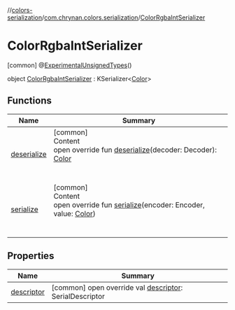 //[colors-serialization](../../../index.md)/[com.chrynan.colors.serialization](../index.md)/[ColorRgbaIntSerializer](index.md)



# ColorRgbaIntSerializer  
 [common] @[ExperimentalUnsignedTypes](https://kotlinlang.org/api/latest/jvm/stdlib/kotlin/-experimental-unsigned-types/index.html)()  
  
object [ColorRgbaIntSerializer](index.md) : KSerializer<[Color](../../../../colors-core/colors-core/com.chrynan.colors/-color/index.md)>    


## Functions  
  
|  Name |  Summary | 
|---|---|
| <a name="com.chrynan.colors.serialization/ColorRgbaIntSerializer/deserialize/#kotlinx.serialization.encoding.Decoder/PointingToDeclaration/"></a>[deserialize](deserialize.md)| <a name="com.chrynan.colors.serialization/ColorRgbaIntSerializer/deserialize/#kotlinx.serialization.encoding.Decoder/PointingToDeclaration/"></a>[common]  <br>Content  <br>open override fun [deserialize](deserialize.md)(decoder: Decoder): [Color](../../../../colors-core/colors-core/com.chrynan.colors/-color/index.md)  <br><br><br>|
| <a name="com.chrynan.colors.serialization/ColorRgbaIntSerializer/serialize/#kotlinx.serialization.encoding.Encoder#com.chrynan.colors.Color/PointingToDeclaration/"></a>[serialize](serialize.md)| <a name="com.chrynan.colors.serialization/ColorRgbaIntSerializer/serialize/#kotlinx.serialization.encoding.Encoder#com.chrynan.colors.Color/PointingToDeclaration/"></a>[common]  <br>Content  <br>open override fun [serialize](serialize.md)(encoder: Encoder, value: [Color](../../../../colors-core/colors-core/com.chrynan.colors/-color/index.md))  <br><br><br>|


## Properties  
  
|  Name |  Summary | 
|---|---|
| <a name="com.chrynan.colors.serialization/ColorRgbaIntSerializer/descriptor/#/PointingToDeclaration/"></a>[descriptor](descriptor.md)| <a name="com.chrynan.colors.serialization/ColorRgbaIntSerializer/descriptor/#/PointingToDeclaration/"></a> [common] open override val [descriptor](descriptor.md): SerialDescriptor   <br>|

